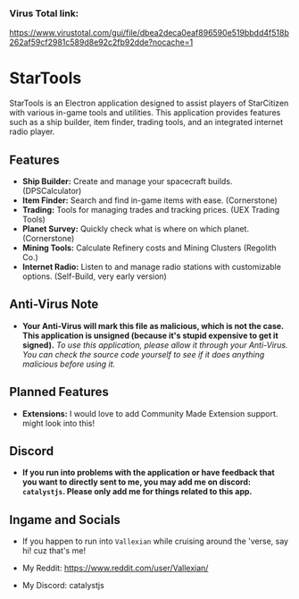 ### Virus Total link:
https://www.virustotal.com/gui/file/dbea2deca0eaf896590e519bbdd4f518b262af59cf2981c589d8e92c2fb92dde?nocache=1

# StarTools

StarTools is an Electron application designed to assist players of StarCitizen with various in-game tools and utilities. This application provides features such as a ship builder, item finder, trading tools, and an integrated internet radio player.

## Features

- **Ship Builder:** Create and manage your spacecraft builds. (DPSCalculator)
- **Item Finder:** Search and find in-game items with ease. (Cornerstone)
- **Trading:** Tools for managing trades and tracking prices. (UEX Trading Tools)
- **Planet Survey:** Quickly check what is where on which planet. (Cornerstone)
- **Mining Tools:** Calculate Refinery costs and Mining Clusters (Regolith Co.)
- **Internet Radio:** Listen to and manage radio stations with customizable options. (Self-Build, very early version)

## Anti-Virus Note

- **Your Anti-Virus will mark this file as malicious, which is not the case. This application is unsigned (because it's stupid expensive to get it signed).**
*To use this application, please allow it through your Anti-Virus. You can check the source code yourself to see if it does anything malicious before using it.*

## Planned Features
- **Extensions:** I would love to add Community Made Extension support. might look into this!

## Discord

- **If you run into problems with the application or have feedback that you want to directly sent to me, you may add me on discord: `catalystjs`. Please only add me for things related to this app.**

## Ingame and Socials

- If you happen to run into `Vallexian` while cruising around the 'verse, say hi! cuz that's me!

- My Reddit: https://www.reddit.com/user/Vallexian/
- My Discord: catalystjs


